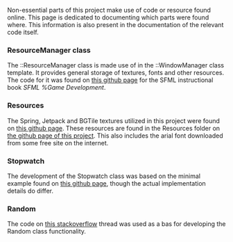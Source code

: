 Non-essential parts of this project make use of code or resource found online. This page is dedicated to documenting
which parts were found where. This information is also present in the documentation of the relevant code itself.

<h3>ResourceManager class</h3>

The ::ResourceManager class is made use of in the ::WindowManager class template. It provides general storage of
textures, fonts and other resources. The code for it was found on
<a href="https://github.com/SFML/SFML-Game-Development-Book/tree/master/02_Resources/Include/Book">this github page</a>
for the SFML instructional book <em>SFML %Game Development</em>.


<h3>Resources</h3>

The Spring, Jetpack and BGTile textures utilized in this project were found on
<a href="https://github.com/shlapkoff/DoodleJump/tree/master/Doodle%20Jump/images">this github page</a>.
These resources are found in the Resources folder on
<a href="https://github.com/ELthomasoPostfix/DoodleJump">the github page of this project</a>. This also includes the
arial font downloaded from some free site on the internet.


<h3>Stopwatch</h3>

The development of the Stopwatch class was based on the minimal example found on
<a href="https://gist.github.com/mcleary/b0bf4fa88830ff7c882d">this github page</a>,
though the actual implementation details do differ.


<h3>Random</h3>

The code on <a href="https://stackoverflow.com/questions/7114043/random-number-generation-in-c11-how-to-generate-how-does-it-work">this stackoverflow</a>
thread was used as a bas for developing the Random class functionality.